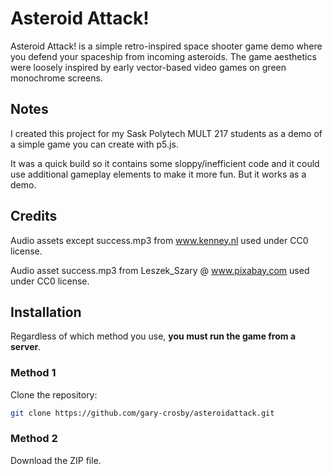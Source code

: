 # Asteroid Attack!

Asteroid Attack! is a simple retro-inspired space shooter game demo where you defend your spaceship from incoming asteroids. The game aesthetics were loosely inspired by early vector-based video games on green monochrome screens.

## Notes

I created this project for my Sask Polytech MULT 217 students as a demo of a simple game you can create with p5.js.

It was a quick build so it contains some sloppy/inefficient code and it could use additional gameplay elements to make it more fun. But it works as a demo.


## Credits

Audio assets except success.mp3 from www.kenney.nl used under CC0 license.

Audio asset success.mp3 from Leszek_Szary @ www.pixabay.com used under CC0 license.


## Installation

Regardless of which method you use, **you must run the game from a server**.

### Method 1
Clone the repository:
   ```bash
   git clone https://github.com/gary-crosby/asteroidattack.git
```
   
### Method 2
Download the ZIP file.
